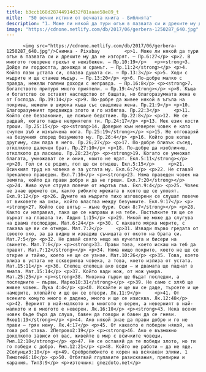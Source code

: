 ```yaml
---
title: b3ccb168d28744914d32f81aaae58e89_t
mitle:  "50 вечни истини от вечната книга - Библията"
description: "1. Може ли някой да тури огън в пазвата си и дрехите му да не изгорят. – Пр.6:27 2. В многото говорене грехът е неизбежен. – Пр.10:19 3. Дойде ли гордостта, дохожда и срамът. – Пр.11:2 4. Който пази устата си, опазва душата си. – Пр.13:3 5. Ходи с мъдрите и ще станеш мъдър. – …"
image: "https://cdnone.netlify.com/db/2017/06/gerbera-1250287_640.jpg"
---
```


          <img src="https://cdnone.netlify.com/db/2017/06/gerbera-1250287_640.jpg"/>Снимка - Pixabay         <p>1. Може ли някой да тури огън в пазвата си и дрехите му да не изгорят. – Пр.6:27</p> <p>2. В многото говорене грехът е неизбежен. – Пр.10:19</p>   <p><strong>3. Дойде ли гордостта, дохожда и срамът. – Пр.11:2</strong></p> <p>4. Който пази устата си, опазва душата си. – Пр.13:3</p> <p>5. Ходи с мъдрите и ще станеш мъдър. – Пр.13:20</p> <p>6. По-добре малко с правда, нежели големи доходи с неправда. – Пр.16:8</p> <p><strong>7. Богатството притуря много приятели. – Пр.19:4</strong></p> <p>8. Къща и богатство се оставят наследство от бащата, но благоразумната жена е от Господа. Пр.19:14</p> <p>9. По-добре да живее някой в ъгъла на покрива, нежели в широка къща със свадлива жена. Пр.21:9</p> <p>10. Благоразумният предвижда злото и го избягва. Пр.22:3</p>     <p>11. Който сее беззаконие, ще пожъне бедствие. Пр.22:8</p> <p>12. Не се радвай, когато падне неприятеля ти. Пр.24:17</p> <p>13. Мек език кости троши. Пр.25:15</p> <p><strong>14. Доверие към неверен човек е като счупен зъб и изкълчена нога. Пр.25:19</strong></p> <p>15. Не отговаряй на безумния според безумието му. Пр.26:4</p> <p>16. Който ров копае другиму, сам пада в него. Пр.26;27</p> <p>17. По-добре близък съсед, отколкото далечен брат. Пр.27:10</p> <p>18. По-добре да изобличиш, отколкото да ласкаеш. Пр.28:23</p> <p><strong>19. Когато се умножат благата, умножават се и ония, които не ядат. Екл.5:11</strong></p> <p>20. Гол си се родил, гол ще си отидеш. Екл.5:15</p>     <p>21. Всичкият труд на човека е за устата му. Екл.6:7</p> <p>22. Не ставай прекалено праведен. Екл.7:16</p> <p><strong>23. Няма праведен човек на земята, който да прави добро и да не греши. Екл.7:20</strong></p> <p>24. Живо куче струва повече от мъртъв лъв. Екл.9:4</p> <p>25. Човек не знае времето си, както рибките мрежата в която ще се уловят. Екл.9:12</p> <p>26. Думите на мъдрите тихо изговорени се слушат повече от виковете на онзи, който властва между безумните. Екл.9:17</p> <p><strong>27. Който сее вятър – жъне бури. Осия 8:7</strong></p> <p>28. Както си направил, така ще се направи и на тебе. Постъпките ти ще се върнат на главата ти. Авдия 1:15</p> <p>29. Никой не може да слугува на двама господари. Мат.6:24</p> <p>30. С каквато мярка мерите, с такава ще ви се отмери. Мат.7:2</p>     <p>31. Извади първо гредата от своето око, за да видиш и извадиш съчицата от окото на брата си. Мат.7:5</p> <p>32. Не давай свято нещо на кучетата и бисери на свинете. Мат.7:6</p> <p><strong>33. Прави това, което искаш на теб да правят. Мат.7:12</strong></p> <p>34. Няма нищо покрито, което не ще се открие и тайно, което не ще се узнае. Мат.10:26</p> <p>35. Това, което влиза в устата не осквернява човека, а това, което излиза от устата. Мат.15:11</p> <p>36. Слепец слепеца ако води – и двамата ще паднат в ямата. Мат.15:14</p> <p>37. Който вади нож, от нож умира. Мат.25:25</p> <p><strong>38. Мнозина първи ще бъдат последни, а последните – първи. Марко10:31</strong></p> <p>39. Не само с хляб ще живее човек. Лука 4:4</p> <p>40. Искайте и ще ви се даде, търсете и ще намерите, хлопайте и ще ви се отвори. Лк.11:9</p>     <p>41. От всекиго комуто много е дадено, много и ще се изисква. Лк.12:48</p> <p>42. Верният в най-малкото и в многото е верен, а неверният в най-малкото и в многото е неверен. Лк.16:10</p> <p><strong>43. Нека всеки човек бъде бърз да слуша, бавен да говори и бавен да се гневи. Яков1:19</strong></p> <p>44. Ако някой знае да прави добро и го не прави – грях нему. Як.4:17</p> <p>45. От каквото е победен някой, на това роб става. 2Петрово2:19</p> <p><strong>46. Ако е възможно доколкото зависи от вас, живейте в мир с всичките човеци. Рмл.12:18</strong></p> <p>47. Не се оставяй да те победи злото, но ти го победи с добро. Рмл.12:21</p> <p>48. Който не работи – да не яде. 2Солунци3:10</p> <p>49. Сребролюбието е корен на всякакви злини. 1 Тимотей6:10</p> <p>50. Отбягвай глупавите разисквания, препирни и карания. Тит3:9</p> <p>източник: gnezdoto.net</p>         
